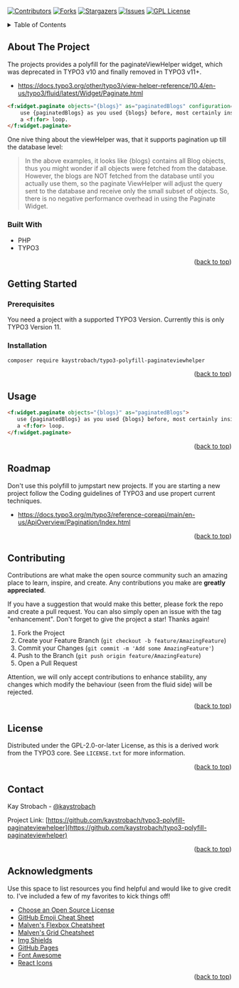 <!-- PROJECT SHIELDS -->
<!--
*** I'm using markdown "reference style" links for readability.
*** Reference links are enclosed in brackets [ ] instead of parentheses ( ).
*** See the bottom of this document for the declaration of the reference variables
*** for contributors-url, forks-url, etc. This is an optional, concise syntax you may use.
*** https://www.markdownguide.org/basic-syntax/#reference-style-links
-->
[![Contributors][contributors-shield]][contributors-url]
[![Forks][forks-shield]][forks-url]
[![Stargazers][stars-shield]][stars-url]
[![Issues][issues-shield]][issues-url]
[![GPL License][license-shield]][license-url]


<!-- TABLE OF CONTENTS -->
<details>
  <summary>Table of Contents</summary>
  <ol>
    <li>
      <a href="#about-the-project">About The Project</a>
      <ul>
        <li><a href="#built-with">Built With</a></li>
      </ul>
    </li>
    <li>
      <a href="#getting-started">Getting Started</a>
      <ul>
        <li><a href="#prerequisites">Prerequisites</a></li>
        <li><a href="#installation">Installation</a></li>
      </ul>
    </li>
    <li><a href="#usage">Usage</a></li>
    <li><a href="#roadmap">Roadmap</a></li>
    <li><a href="#contributing">Contributing</a></li>
    <li><a href="#license">License</a></li>
    <li><a href="#contact">Contact</a></li>
    <li><a href="#acknowledgments">Acknowledgments</a></li>
  </ol>
</details>



<!-- ABOUT THE PROJECT -->
## About The Project

The projects provides a polyfill for the paginateViewHelper widget, which was deprecated in TYPO3 v10 and finally removed in TYPO3 v11+.

* https://docs.typo3.org/other/typo3/view-helper-reference/10.4/en-us/typo3/fluid/latest/Widget/Paginate.html

```html
<f:widget.paginate objects="{blogs}" as="paginatedBlogs" configuration="{itemsPerPage: 5, insertAbove: 1, insertBelow: 0, maximumNumberOfLinks: 10}">
    use {paginatedBlogs} as you used {blogs} before, most certainly inside
    a <f:for> loop.
</f:widget.paginate>
```

One nive thing about the viewHelper was, that it supports pagination up till the database level:

> In the above examples, it looks like {blogs} contains all Blog objects, thus you might wonder if all objects were
> fetched from the database. However, the blogs are NOT fetched from the database until you actually use them, so the
> paginate ViewHelper will adjust the query sent to the database and receive only the small subset of objects.
> So, there is no negative performance overhead in using the Paginate Widget.

### Built With


* PHP
* TYPO3

<p align="right">(<a href="#readme-top">back to top</a>)</p>



<!-- GETTING STARTED -->
## Getting Started

### Prerequisites

You need a project with a supported TYPO3 Version.
Currently this is only TYPO3 Version 11.

### Installation

```bash
composer require kaystrobach/typo3-polyfill-paginateviewhelper
```

<p align="right">(<a href="#readme-top">back to top</a>)</p>



<!-- USAGE EXAMPLES -->
## Usage

```html
<f:widget.paginate objects="{blogs}" as="paginatedBlogs">
   use {paginatedBlogs} as you used {blogs} before, most certainly inside
   a <f:for> loop.
</f:widget.paginate>
```

<p align="right">(<a href="#readme-top">back to top</a>)</p>



<!-- ROADMAP -->
## Roadmap

Don't use this polyfill to jumpstart new projects.
If you are starting a new project follow the Coding guidelines of TYPO3 and use propert current techniques.

* https://docs.typo3.org/m/typo3/reference-coreapi/main/en-us/ApiOverview/Pagination/Index.html

<p align="right">(<a href="#readme-top">back to top</a>)</p>



<!-- CONTRIBUTING -->
## Contributing

Contributions are what make the open source community such an amazing place to learn, inspire, and create. Any contributions you make are **greatly appreciated**.

If you have a suggestion that would make this better, please fork the repo and create a pull request. You can also simply open an issue with the tag "enhancement".
Don't forget to give the project a star! Thanks again!

1. Fork the Project
2. Create your Feature Branch (`git checkout -b feature/AmazingFeature`)
3. Commit your Changes (`git commit -m 'Add some AmazingFeature'`)
4. Push to the Branch (`git push origin feature/AmazingFeature`)
5. Open a Pull Request

Attention, we will only accept contributions to enhance stability, any changes which modify the behaviour (seen from the fluid side) will be rejected.

<p align="right">(<a href="#readme-top">back to top</a>)</p>



<!-- LICENSE -->
## License

Distributed under the GPL-2.0-or-later License, as this is a derived work from the TYPO3 core. See `LICENSE.txt` for more information.

<p align="right">(<a href="#readme-top">back to top</a>)</p>



<!-- CONTACT -->
## Contact

Kay Strobach - [@kaystrobach](https://twitter.com/kaystrobach)

Project Link: [https://github.com/kaystrobach/typo3-polyfill-paginateviewhelper](https://github.com/kaystrobach/typo3-polyfill-paginateviewhelper)

<p align="right">(<a href="#readme-top">back to top</a>)</p>



<!-- ACKNOWLEDGMENTS -->
## Acknowledgments

Use this space to list resources you find helpful and would like to give credit to. I've included a few of my favorites to kick things off!

* [Choose an Open Source License](https://choosealicense.com)
* [GitHub Emoji Cheat Sheet](https://www.webpagefx.com/tools/emoji-cheat-sheet)
* [Malven's Flexbox Cheatsheet](https://flexbox.malven.co/)
* [Malven's Grid Cheatsheet](https://grid.malven.co/)
* [Img Shields](https://shields.io)
* [GitHub Pages](https://pages.github.com)
* [Font Awesome](https://fontawesome.com)
* [React Icons](https://react-icons.github.io/react-icons/search)

<p align="right">(<a href="#readme-top">back to top</a>)</p>



<!-- MARKDOWN LINKS & IMAGES -->
<!-- https://www.markdownguide.org/basic-syntax/#reference-style-links -->
[contributors-shield]: https://img.shields.io/github/contributors/kaystrobach/typo3-polyfill-paginateviewhelper.svg?style=for-the-badge
[contributors-url]: https://github.com/kaystrobach/typo3-polyfill-paginateviewhelper/graphs/contributors
[forks-shield]: https://img.shields.io/github/forks/kaystrobach/typo3-polyfill-paginateviewhelper.svg?style=for-the-badge
[forks-url]: https://github.com/kaystrobach/typo3-polyfill-paginateviewhelper/network/members
[stars-shield]: https://img.shields.io/github/kaystrobach/typo3-polyfill-paginateviewhelper.svg?style=for-the-badge
[stars-url]: https://github.com/kaystrobach/typo3-polyfill-paginateviewhelper/stargazers
[issues-shield]: https://img.shields.io/github/issues/kaystrobach/typo3-polyfill-paginateviewhelper.svg?style=for-the-badge
[issues-url]: https://github.com/kaystrobach/typo3-polyfill-paginateviewhelper/issues
[license-shield]: https://img.shields.io/github/license/kaystrobach/typo3-polyfill-paginateviewhelper.svg?style=for-the-badge
[license-url]: https://github.com/kaystrobach/typo3-polyfill-paginateviewhelper/blob/master/LICENSE.txt
